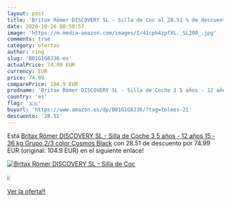 ```yaml
---
layout: post
title: 'Britax Römer DISCOVERY SL - Silla de Coc al 28.51 % de descuento'
date: 2020-10-26 08:50:57
image: 'https://m.media-amazon.com/images/I/41cph4zpfXL._SL200_.jpg'
comments: true
category: ofertas
author: ring
slug: 'B01G1G8J36-es'
actualPrice: 74.99 EUR
currency: EUR
price: 74.99
comparePrice: 104.9 EUR
prodname: 'Britax Römer DISCOVERY SL - Silla de Coche 3 5 años - 12 años  15 - 36 kg  Grupo 2/3  color Cosmos Black'
country: 'es'
flag: '🇪🇸'
buyurl: 'https://www.amazon.es/dp/B01G1G8J36/?tag=tolees-21'
descuento: '28.51'
---
```


Está [Britax Römer DISCOVERY SL - Silla de Coche 3 5 años - 12 años  15 - 36 kg  Grupo 2/3  color Cosmos Black](https://www.amazon.es/dp/B01G1G8J36/?tag=tolees-21) con 28.51 de descuento por 74.99 EUR (original: 104.9 EUR) en el siguiente enlace!

[![Britax Römer DISCOVERY SL - Silla de Coc](https://m.media-amazon.com/images/I/41cph4zpfXL._SL200_.jpg)](https://www.amazon.es/dp/B01G1G8J36/?tag=tolees-21)

ℹ️:


[Ver la oferta!!](https://www.amazon.es/dp/B01G1G8J36/?tag=tolees-21)
